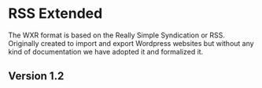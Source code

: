 # RSS Extended

The WXR format is based on the Really Simple Syndication or RSS. Originally created to import and export Wordpress websites but without any kind of documentation we have adopted it and formalized it.


## Version 1.2



**<title>** Contains the title of the site.


**<link>** Is the URL of the site as determined by WordPress.


**<description>** Is a tagline that can be modified in the Dashboard under Settings, General Settings, Tagline General Settings.


**<pubDate>** Was the time and date that the WXR document was created. It is in the RFC-822 format http://asg.web.cmu.edu/rfc/rfc822.html as required by the Rss standard. The format should be self explanatory except for the last numeric value which represents the local differential from GMT using a +/-hhmm format. Plus 2 hours from GMT would be represented as +0200. The WordPress time zone can be changed in the Dashboard under Settings, General Settings, Timezone General Settings, Timezone.


**<language>** Is the primary language the site is written in as determined by Settings, General Settings, Language in the WordPress Dashboard. A list of valid codes used to represent the language can be found at http://www.rssboard.org/rss-language-codes.


**<wp: wxr_version>** This is our first example of an extended Rss element. We can recognise that it does not belong to the Rss specification as the element contains a colon. Left of the colon contains the elements extension while right is the element name. wp:wxr_version is the version number for the WordPress extension Rss. At the last update to this article in December 2013 the version number was at 1.2.


**<wp:base_site_url>** Is the root URL  of the WordPress hosting provider.


**<wp:base_blog_url>** Is the root URL of the WordPress site.


**<wp:wp:wp_author>** Contains details on the authors of the site. Each author gets their own wp_author container.


**<wp:author_login>** Is the author’s WordPress login user name.


**<wp:author_email>** Is the author’s e-mail address associated with their WordPress account.


**<wp:author_display_name>** Is the author’s public display name used in instead of the login user name for comments and posts.


**<wp:author_first_name>** Is the author’s first name.


**<wp:author_last_name>** Is the author’s last name.


**<wp:category>** Each container holds information on a category used by the site for the classification of posts. Contains a complete collection of categories associated with the blog. You can view and edit the list within the WordPress Dashboard under Posts, Categories. Each category is given its own <category> element and contains the following 3 4 child elements.
<wp:term_idname> Is a unique numeric identifier assigned by WordPress to this category. It is found in URL strings that reference this category.


**<wp:category_nicename>** Is the category name in a URL friendly format.


**<wp:category_parent>** If the category belongs to a hierarchy then the parent category is listed.


**<wp:cat_name>**<![CDATA[]]> The original name of the category contained within an unparsed character data enclosure.


**<wp:tag>** Contains a complete collection of the tags assigned to posts. You can view and edit the tags within the Dashboard under Posts, Posts Tags. It contains the following 2 3 child elements.


**<wp:term_idname>**Is a unique numeric identifier assigned by WordPress to this tag. It is found in URL strings that reference this tag.


**<wp:tag_slug>** Is the URL friendly name of the tag.


**<wp:tag_name>** Is the original name of the tag contained within an unparsed character data enclosure.


**<generator>** Is the name or a URL pointing to the homepage of the application that was used to create the Rss document.

**<cloud>** Is a pointer to the RssCloud API which is a blog monitoring service supported by WordPress.com. It enables a supporting client to receive instant notification when the blog is updated. http://www.rssboard.org/rsscloud-interface


**<image>** Is a logo belonging to the site that can be displayed by Rss clients. You can modify the logo under the General Settings, Blog Picture / Icon dialog in the Dashboard under Settings, General, Big Picture / Icon. There are strict size and image formats requirements imposed by the Rss standard. http://www.rssboard.org/rss-specification#ltimagegtSubelementOfLtchannelgt


**<atom:link rel="search">** Is a URL pointing to the Open Search description document supplied by WordPress. It enables supported Rss clients and web browsers an easy means to provide search terms to the blog and receive results in a standardised XML format. http://www.opensearch.org/Specifications/OpenSearch/1.1#OpenSearch_description_document


**<atom:link rel="pub">** Is a URL pointing to the Google designed pubsubhubbub notification service that is supported by WordPress. In my opinion this is easier to implement and use then the alternative <cloud> service that offers similar functionality. http://code.google.com/p/pubsubhubbub/

That is the end of the Rss metadata related elements. Below are the list of child elements contained within the <item></item> elements. Items are repeated multiple times as each item holds a single blog post, article or page. Items contain the details of the unique resources used by the WordPress site. These include Posts, Pages and Media.


**<title>** Is the Title for a page and a post or the Name for media. Title of the blog post or page.


**<link>** Is the site URL that points to the site page that displays the item. URL to the blog post or page.


**<pubDate>** Time and date the item posted to the site formatted to the RFC 822 specification. that the post was posted online.


**<dc:creator>** Lists the author of the item using the user name found in <wp:author_login> post. The element is a Dublin Core Rss extension as the Rss specification doesn’t contain any suitable elements for this role.


**<guid>** Is the globally unique identifier used for the identification of the blog post item by Rss and WordPress clients. The isPermaLink=false attribute just means according to the Rss standard should mean that this identifier is not a legitimate website URL and is not usable in a web browser. Though in WXR the URLs are valid and point to the asset.


**<description>** In Rss documents this element contains the synopsis of the item but in WXR it is left blank.


**<content:encoded>** Is the replacement for the restrictive Rss <description> element. Enclosed within a character data enclosure is the complete WordPress formatted blog post or page complete with HTML tags and all. For media this contains the Description which is also formatted in HTML.


**<excerpt:encoded>** This contains a Caption used by media. This is an unknown element. This is a summary or description of the post often used by RSS/Atom feeds.


**<wp:post_id>** This is an auto-incremental, numeric, unique identification number given to each post, article media or page.


**<wp:post_date>** Time and date that the post item was published to the site.


**<wp:post_date_gmt>** Time and date in GMT that the post item was published to the site.


**<wp:comment_status>** A value stating whether public access for posting comments is opened or closed.


**<wp:post_name>** Is a unique, URL friendly nicename based on the post title at the time of the first save.


**<wp:status>** Publish status of the post item with the options;  publish, draft, pending, private, trash, inherit.


**<wp:post_parent>** The numeric identification number if the post’s parent item. I think this is applicable to WordPress pages which can be nested within each other.


**<wp:menu_order>** I assume is related to menu navigation of nested pages.


**<wp:post_type>** Item Post type either post, page, attachment media.


**<wp:post_password>** A non-encrypted password used by WordPress to restrict reading access to the post.


**<wp:is_sticky>** A numeric Boolean value (0 is false, 1 is true) to determine if the post as a sticky. A sticky post means the post will be displayed before all other non-sticky posts.


**<wp:attachment_url>** The URL that points to the media item source. The URL could be used to display in a browser or used in an application to download the media.


**<category>** Each category or tag associated with the item is given 2 category attributes. The domain attribute lists either post_tag or category while the nickname is the URL friendly name. Media items are not given category tags. elements. The first element contains just the category as a name, while the second element contains both the category name and the URL friendly nicename attribute.


**<wp:postmeta>** Are containers for newer additions the WXR document format that have not been given their own WXR tags. have been introduced after the original WXR specification. Each <wp:postmeta> element contains 2 child elements.
<wp:meta_key> Is URL friendly reference key for the meta data element.
<wp:meta_value> Is the value for the meta data element contained within a character data enclosure.

Below are some of the <wp:meta_key> references currently used by WXR.

delicious; is data related to the Delicious social bookmarking web service. http://www.delicious.com/
geo_latitude; is the positioning location of the author when submitted the post. The value is the latitude in degrees using the World Geodetic System 1984 (WGS84) datum. It seems to be based on the Google Gears Geolocation API. http://code.google.com/apis/gears/api_geolocation.html
geo_longitude; is the positioning location of the author when they submitted the post. The value is the longitude coordinates.
geo_accuracy; is the horizontal accuracy of the above positioning values in metres.
geo_address; is the address determined by the above geolocation data.
geo_public; is a Boolean numeric value that determines if the geolocation data should be displayed in the post.
_wpas_; related tags may have something to do with the WordPress Sharing services.
reddit; is data related to the reddit social news web service. http://www.reddit.com/


**<wp:comment>** Is a child element for the post item that contains 12 13 sub-elements listed below. These sub-elements belong to the a single post comment contained within a <wp:comment> element set.


**<wp:comment_id>**This is an auto-incremental, numeric, unique identification number given to each comment.


**<wp:comment_author>** The name of author who submitted the comment. The name value is contained within an unparsed character data enclosure.


**<wp:comment_author_email>** An e-mail address provided by the author of the comment.


**<wp:comment_author_url>** The URL of the author’s website provided by the author of the comment.


**<wp:comment_author_IP>** The IP address belonging to the author of the comment. The IP address is automatically recorded by WordPress.


**<wp:comment_date>** The date and time local to the blog that the comment was posted.


**<wp:comment_date_gmt>** The date and time at GMT that the comment was posted.


**<wp:comment_content>** The comment text enclosed within a character data enclosure.


**<wp:comment_approved>** A numeric Boolean value to determine if the comment is displayed.


**<wp:comment_type**> The type of comment. If left blank it is classed as a normal comment. A value of pingback or trackback means it is a post request notification link http://en.wikipedia.org/wiki/Trackback.


**<wp:comment_parent>** The numeric identification of the parent comment used when the comment is a response to a pre-existing comment.


**<wp:comment_user_id>** A numeric identification belonging to the author if they were logged in when they submitted the comment.


**<wp:comment_metadata>** Seems to offer additional data much like the earlier <wp:postmeta> tag.


## Version 1.2b
**<wp:subtitle>** Subtitle for news websites


**<wp:antetitle>** Antetitle for news websites
